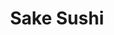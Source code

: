 ---
layout: place
title: "Sake Sushi"
permalink: /mississippi/meridian/sake-sushi.html
stateAbbr: MS
stateName: Mississippi
cityName: Meridian
seo:
  name: "Sake Sushi"
  type: Restaurant
  links: null
description: "Sake Sushi serves delicious sushi in Meridian, Mississippi. Try fresh Japanese dishes for a great dining experience. "
place_id: ChIJXZeywp19hIgRB9VJLgtz_eA
photos:
  - name: >-
      places/ChIJXZeywp19hIgRB9VJLgtz_eA/photos/AeeoHcI74yoEwPgzElIOso4WuOmZaiNaNe0FsCWEQnayQbhjgGqjnI2k2w6nx7rTFqhbo9v2MkiQxta3Gd7jVfK62f-yI2WtW0hfVBCIgTPusHmzzJprCh6VtC_ucLDfk_LOldOlCbLoN63u65SrAZir7WVCsCwq63UOzjeSjjLgdJA6V6xUsiZp37W-oR5kBaZQBKXjVBjCPi3EmJFbWCR4F7FJQ2urKDh3ed8J2vEkWtNp5AOPwmwX04EfdoS3NMACehAyMe6QmhLfdTtJTgOFhbQRz-LoJU1Fj2UyZw0h4erIMc97mk8QHqpYFmRmzOZP5ZFdlA-pUR7Z8EuBzankHhN5oS5KY6XXY5rnloQQ6MXtsRGfC_2HqMYdWKJlxfGjI5LSrqmxWOkAoj1ZCE2dBV1cZ4i1CSMSNAPf6Ch4Aoy2BMxh
    widthPx: 2320
    heightPx: 2268
    authorAttributions:
      - displayName: Chris Liaghat
        uri: https://maps.google.com/maps/contrib/115008332479293056632
        photoUri: >-
          https://lh3.googleusercontent.com/a-/ALV-UjWSrQmCJiuQXpDwSFRfEP3IoLRMjZC3IpBMzuxoT-_7EDQnj3xG=s100-p-k-no-mo
    flagContentUri: >-
      https://www.google.com/local/imagery/report/?cb_client=maps_api_places.places_api&image_key=!1e10!2sCIHM0ogKEICAgID4m4_6lgE&hl=en-US
    googleMapsUri: >-
      https://www.google.com/maps/place//data=!3m4!1e2!3m2!1sCIHM0ogKEICAgID4m4_6lgE!2e10!4m2!3m1!1s0x88847d9dc2b2975d:0xe0fd730b2e49d507
  - name: >-
      places/ChIJXZeywp19hIgRB9VJLgtz_eA/photos/AeeoHcJ5tyZO3V1LnoQY1dNEtzKpx95kOW-1HgO0mp1HKr86aSW2LKdFbXpmpr7uyiNQ-i87-fqj_IRmQ3Gneni7O4ro9kpyjK_j1P2-k8lVpF_bhTSSd45NMaTHxyQpOz-CiMqwu-pdlFY_eQGsjM7GXIYX0G5a1VTBsIoclJmZQJ0f5VevrwHNN6KqdnkPWA87aQ9-gtGWRNrGolcSHcDLnq8GKoS6TEFdr5VhxhLrPbaRq3zb__9PAc-TdjkRRB1BuYWuAc1ntqEejcEqylmvkoIBT4nzFoiUyVwIMiqp74abmg
    widthPx: 860
    heightPx: 574
    authorAttributions:
      - displayName: Sake Sushi
        uri: https://maps.google.com/maps/contrib/102887162594224575536
        photoUri: >-
          https://lh3.googleusercontent.com/a-/ALV-UjXLUCOiI1VDzvJgmuUQ0t71sHg65YldcbhltrgQZjRPZ4M1dnQ=s100-p-k-no-mo
    flagContentUri: >-
      https://www.google.com/local/imagery/report/?cb_client=maps_api_places.places_api&image_key=!1e10!2sAF1QipOz7HNNfSDu6hjKkSE9ozOgdeqEEMz742K5Htl8&hl=en-US
    googleMapsUri: >-
      https://www.google.com/maps/place//data=!3m4!1e2!3m2!1sAF1QipOz7HNNfSDu6hjKkSE9ozOgdeqEEMz742K5Htl8!2e10!4m2!3m1!1s0x88847d9dc2b2975d:0xe0fd730b2e49d507
  - name: >-
      places/ChIJXZeywp19hIgRB9VJLgtz_eA/photos/AeeoHcK2JaCqofsWX1E6GqTdZP8jCg73YEUeK6p4vxybbz7WVz0-3DyOpXsaMYRQ_bbqcD1yt88A-6SGh0s-4zW1-O9stdU3j36elZB_nn0JOWGkytKC1PF0wpKm2cGis0CtYYsoIaRUyRQ0PHhV1-9nmOKjSgRGImrYysXa5zFg3H9U-Gj2irIPsiJbwjL1J3tZkwYnFKAQahAceK6Q8XjxA3hZHYCnQWU1LW998oDxud-FpigIs5iFRGbYWowy3ffl6b-9sXlupkzblHcvcVkBuKLsieFe_mAiBHzoOyBICqDhuw
    widthPx: 1270
    heightPx: 722
    authorAttributions:
      - displayName: Sake Sushi
        uri: https://maps.google.com/maps/contrib/102887162594224575536
        photoUri: >-
          https://lh3.googleusercontent.com/a-/ALV-UjXLUCOiI1VDzvJgmuUQ0t71sHg65YldcbhltrgQZjRPZ4M1dnQ=s100-p-k-no-mo
    flagContentUri: >-
      https://www.google.com/local/imagery/report/?cb_client=maps_api_places.places_api&image_key=!1e10!2sAF1QipM-RWOnbUiick4FXCNhTGg7MTPuvELaA-TdELOQ&hl=en-US
    googleMapsUri: >-
      https://www.google.com/maps/place//data=!3m4!1e2!3m2!1sAF1QipM-RWOnbUiick4FXCNhTGg7MTPuvELaA-TdELOQ!2e10!4m2!3m1!1s0x88847d9dc2b2975d:0xe0fd730b2e49d507
  - name: >-
      places/ChIJXZeywp19hIgRB9VJLgtz_eA/photos/AeeoHcJWaQxRG6IM6SKW4-SCxkQZUx0ATd_MMXkywRctma5C2rQD4z3ymbZ524TaPeg2duDs7aAiU9T03DhYiIzzodK3z6EgPKu76nIQkRvJdWoAoyRIK8ngK5PKnFUDBba3svK61qR-psv12Ws0JC57655drvpn5ODQgpULCrmGpZl40Fp0wxQXVrViQpE4dAFKK36UuNxfuLLdykE4nZK1kMTUGCi6CyN5llP62QGNe8N3F1FJdlEhQyrHVOVXAIG0EQg2kKOt3W98UJholxsV7JmU5kGWi6VfyKRlKcOzpsh0sRlqkTqJjSj_MRm6Jl-sH__XHQ9-RTow3X6nZIsvgUTy916AC3DkJXqSxsaquWvkmJReminVuqEJzlZ3BoRlLIJMFxvq6snP05yh-dyNf0pP1FDazNwZBfIxlwG68PlKNlqq
    widthPx: 4800
    heightPx: 3600
    authorAttributions:
      - displayName: Rick C
        uri: https://maps.google.com/maps/contrib/105152917307916052129
        photoUri: >-
          https://lh3.googleusercontent.com/a-/ALV-UjV7JCcT9gBepBNn4uqofqEJXjPAwWjyic_3KPnQCHwfDHhfOPnl=s100-p-k-no-mo
    flagContentUri: >-
      https://www.google.com/local/imagery/report/?cb_client=maps_api_places.places_api&image_key=!1e10!2sCIHM0ogKEICAgICbk4L2qgE&hl=en-US
    googleMapsUri: >-
      https://www.google.com/maps/place//data=!3m4!1e2!3m2!1sCIHM0ogKEICAgICbk4L2qgE!2e10!4m2!3m1!1s0x88847d9dc2b2975d:0xe0fd730b2e49d507
  - name: >-
      places/ChIJXZeywp19hIgRB9VJLgtz_eA/photos/AeeoHcL-E4zgVUz8hXvBjHmD-reIwU7xbQ4DixoP-V-OwGuRTpdYuEUqNhLU3ZyDUeTsyTuuiAbtTD4Ve8r6dw7qrmxcOC9uiCeF01j0otEhrpVNKj1WSYqSSV7dsosstWqSBY5cDfXWQMJjahtIx9UHKgapJz5G5xbtvkboTH6WYAYrYGSKE_jwKfu5jsg_trhBFGWD6zfxZE7IRDgm-cnE4W6MkSCfd1LKseTH2yoIkaT2swCRosSpUlOUUU8HVRC5ggm1Ks2V94ZVLNH4y2REkVKUV7t5jw01t6mrJ_Y5ln2Ly7K99JSPO9yC7Tzkeb0fAESyU_vnTwO8iu-c8fjHMHkq-hrT2Is_O-LL_Dn8MeEdeM1agD5vLIa2wJV-ASbpaxa1Pa52ip2SOcXq10KZWBO8Ssw3eYXOq8v6dXByQrJTMw
    widthPx: 4032
    heightPx: 2268
    authorAttributions:
      - displayName: רז גינת
        uri: https://maps.google.com/maps/contrib/100457427504851925518
        photoUri: >-
          https://lh3.googleusercontent.com/a-/ALV-UjUz43XjUpoXjUMzj-hwbw0P8SR0xZ1cntExFw4S_cTjx2SPmvg-ZA=s100-p-k-no-mo
    flagContentUri: >-
      https://www.google.com/local/imagery/report/?cb_client=maps_api_places.places_api&image_key=!1e10!2sCIHM0ogKEICAgID4i9f1Vw&hl=en-US
    googleMapsUri: >-
      https://www.google.com/maps/place//data=!3m4!1e2!3m2!1sCIHM0ogKEICAgID4i9f1Vw!2e10!4m2!3m1!1s0x88847d9dc2b2975d:0xe0fd730b2e49d507
  - name: >-
      places/ChIJXZeywp19hIgRB9VJLgtz_eA/photos/AeeoHcIrK9IsY51vxABQmOze9NeknbwIZjIxu7bIutH9dsA8SS3dF3mJlWZRBvtsqpQ9_Vxh399ZqXjzmHEOMqy7MEpH2Qjf4zbmEfS2Lr_MiRzvmuJIbqu8bFXMP7saFRVa3LzKIiGKKpLgIBOFbuHeVJtnawevuRYkUoVzMaBlVExjIm8vgELG7jR-JrccwnpsewYTtmmuMbAcIeQeqXBOp2x-d7l64QWAkZGPaCCd3306Gc3QaSq67QHGSvRJV4nhWplJSGgR8AaJgLSxNxCgDBi_YakPWhFMUdnxYPYXsrrL2lvKqjhUcmCWgswb2mNydBsUtx9YOAwbAD3mY5PcIC2Ve_M6zjyCZWFbFgc7L6oW01SLAJLdfjCGssvq_hjIztLaioioaeTPT3cFlTvIQdOtwR7HZ5X6WdHU0XarHVdP77Ek
    widthPx: 1254
    heightPx: 1147
    authorAttributions:
      - displayName: qin shi
        uri: https://maps.google.com/maps/contrib/112790057443266651668
        photoUri: >-
          https://lh3.googleusercontent.com/a/ACg8ocJd8zaH5X6gEiZUQlxDbaWxbPkEHqzr5kUE3kGR397RCQjCCA=s100-p-k-no-mo
    flagContentUri: >-
      https://www.google.com/local/imagery/report/?cb_client=maps_api_places.places_api&image_key=!1e10!2sCIHM0ogKEICAgIC35IjdoQE&hl=en-US
    googleMapsUri: >-
      https://www.google.com/maps/place//data=!3m4!1e2!3m2!1sCIHM0ogKEICAgIC35IjdoQE!2e10!4m2!3m1!1s0x88847d9dc2b2975d:0xe0fd730b2e49d507
  - name: >-
      places/ChIJXZeywp19hIgRB9VJLgtz_eA/photos/AeeoHcJ9dp0IsJAoWwk0cBslB7MP2JW_4lE0RhCXqN9dP_-miUKr2l9SSDfrwoNRIfdIWDtyMON8SQT6ZN9FklP3c23KrMy9iBZa_eeRQMxiWNqRJxD44C4H1UtQI-XIUeFuzJOZQAF9LKiPpaPDZw6XZTZgktksbiwtnbT1nX0S4g_v0lkY0Dgi_1TIXBQ2OGpiR5V8xZESE3m7c6qFZuqwa4nGHgQpCcA1jc2EyF9ByAQ5OlzyelQ2Spt98DTQHUzAf_JxfJyBmlpuldaYRgbjqbSKSuY1LC_K1bSpDXvNaUgE2nGb2kHanFmOMXBifYFdkbytVaDmwoYaiLymkazd9DNYfL7i3xStNAEy1EeC-ERs4D0BLepWT-eTC2R9i-xsdqYIbabq0_Sn-vx_e6z9FYxQ6e8RXl26sjr-4-4IZp7hMUGd
    widthPx: 1236
    heightPx: 1178
    authorAttributions:
      - displayName: qin shi
        uri: https://maps.google.com/maps/contrib/112790057443266651668
        photoUri: >-
          https://lh3.googleusercontent.com/a/ACg8ocJd8zaH5X6gEiZUQlxDbaWxbPkEHqzr5kUE3kGR397RCQjCCA=s100-p-k-no-mo
    flagContentUri: >-
      https://www.google.com/local/imagery/report/?cb_client=maps_api_places.places_api&image_key=!1e10!2sCIHM0ogKEICAgIC35IjdwQE&hl=en-US
    googleMapsUri: >-
      https://www.google.com/maps/place//data=!3m4!1e2!3m2!1sCIHM0ogKEICAgIC35IjdwQE!2e10!4m2!3m1!1s0x88847d9dc2b2975d:0xe0fd730b2e49d507
  - name: >-
      places/ChIJXZeywp19hIgRB9VJLgtz_eA/photos/AeeoHcKWnFY2vL2vCXWv2z6UFTX-e7ARfjJpPY928N_2Vkd5WbX8K1kFdmIovkORj9Ljs8Gd6Fx-AHw8XA1Gp22LuiG3jKsiP9Qjt91lW_JOcCtpjalIsGxTOVfd0yfXIkjc5b2nZ6H9oc1asML2pnApMUQezdOSUF10Jshi9eyRF5t_jNfpnUmfbrCr15N8q2h3n1Ckpxp8G7YvZBe78Y2wtxlRab92PEw9Nd1n3S94MUHRe29ELneQaG2tFBPzgKyf1B8KyaCkyS0Ar4FMipDQnt4HUsKRMc4rs4vsnFYWQsqPUBpSzncza_--WvliD9w5jzJGtjoSas3wJrYmiylqg_Ndcc9XSMyWWzCC55kbuSAcxjV84fFDuqhrcZXpglBjBtxNLm9jBhv4MDyL83PKgFjthG3wK7mHvFZBag3RR9P68AE
    widthPx: 3024
    heightPx: 4032
    authorAttributions:
      - displayName: Barbara Gregory
        uri: https://maps.google.com/maps/contrib/110351921399391906511
        photoUri: >-
          https://lh3.googleusercontent.com/a-/ALV-UjXvetf2RynzANz9cL77yIiKeFbjCQ65EkF_vjW3ikCIc9nhj8o=s100-p-k-no-mo
    flagContentUri: >-
      https://www.google.com/local/imagery/report/?cb_client=maps_api_places.places_api&image_key=!1e10!2sCIHM0ogKEICAgIClhJK_jwE&hl=en-US
    googleMapsUri: >-
      https://www.google.com/maps/place//data=!3m4!1e2!3m2!1sCIHM0ogKEICAgIClhJK_jwE!2e10!4m2!3m1!1s0x88847d9dc2b2975d:0xe0fd730b2e49d507
  - name: >-
      places/ChIJXZeywp19hIgRB9VJLgtz_eA/photos/AeeoHcLYmyqH1nPdnQ3q5iaWDOa6zvnZcM5WG1VO5C9R2Fyoavr9H8KlMldiAdrrSpVRxkO6j7srHxN_-GNbC6jqD1HCqZhIfgk-fnE6LTVcf5Kbt9kqsgt8Qn4Suj340ZbmcLx7V80cerA2jd2bMYUXifhUH0WwC9AlCnYSVs1GeI63Mop6agkhaErPqHdzVjl_zqB2yd2Y7NXIsj82A7rv73iGst8jE90tHYBKNxWDdHg5G1B7UX7Ql8CSdgxQsovJI2sZ5K6Juhc4zNGElQGmB468o_Kd0ZimLsMtuWrfW1ZrBK2V9Er1mDoGDiWspS1lGlViqTgPBSpN_JgQyVikSf9Yzc2xjUQnnxChFtmyNdCP2gfiR5wvNG0kENwuPPRJXdSHIj1LyvIh9hgq2IOhduguPtn4dfSBCOXm7ZXFXxKlRDeQ
    widthPx: 1789
    heightPx: 1387
    authorAttributions:
      - displayName: Rose Brittany
        uri: https://maps.google.com/maps/contrib/109366114452011979095
        photoUri: >-
          https://lh3.googleusercontent.com/a/ACg8ocKIeQLyC66VQogkNM-zjiXz9kAb2FQfoummCA_B_dmye9WiSQ=s100-p-k-no-mo
    flagContentUri: >-
      https://www.google.com/local/imagery/report/?cb_client=maps_api_places.places_api&image_key=!1e10!2sCIHM0ogKEICAgIDf9cfbwgE&hl=en-US
    googleMapsUri: >-
      https://www.google.com/maps/place//data=!3m4!1e2!3m2!1sCIHM0ogKEICAgIDf9cfbwgE!2e10!4m2!3m1!1s0x88847d9dc2b2975d:0xe0fd730b2e49d507
  - name: >-
      places/ChIJXZeywp19hIgRB9VJLgtz_eA/photos/AeeoHcIrivq5xHIaEZdM6h7XwLpa2i8DR5VqCsgHT7UPfZCKuk6jDMYkw9h_Yqc8_8a5R3dVbah81WmMfL0U2UjkU7O82SmQTII_86_VOuYbdgCDbEp70Xt1_CN8KYPy6prA4Xom3o37vTJSTT8Pa1yZH7b10AVDF0fiPRd8vSe7_V5Rv1jPS8YIPVq-AllRFZ65GaAPhiq3rE7E6K58zzIoT1LOntwYFbcVcWQrxH78IqK4pGf9wucX2qcMUpRFGmwT1NZa2X04aRGUxGIZyUUXysa6FKMDEIhVuIF0Q9cAkm4LnMa9EN8VkciPlNruR-oPwJ1YkK3wmJCrqXNfZJuddHUzVsllHDbcPwtLpJfcwOMS3-9tiRE9NgXn5VF6DRp7V8htyEN7MA44aNnBJnzc5RwGtC0yC-d_-MKMTOgVOR4
    widthPx: 3000
    heightPx: 4000
    authorAttributions:
      - displayName: IsaBella Star (Bella, Laura)
        uri: https://maps.google.com/maps/contrib/107947132217208207434
        photoUri: >-
          https://lh3.googleusercontent.com/a-/ALV-UjUjJsaIndHPOHfI5uzPzLQRsdiKEVseGGo-eHMgero8F839eMj_=s100-p-k-no-mo
    flagContentUri: >-
      https://www.google.com/local/imagery/report/?cb_client=maps_api_places.places_api&image_key=!1e10!2sCIHM0ogKEICAgICn7PTaLA&hl=en-US
    googleMapsUri: >-
      https://www.google.com/maps/place//data=!3m4!1e2!3m2!1sCIHM0ogKEICAgICn7PTaLA!2e10!4m2!3m1!1s0x88847d9dc2b2975d:0xe0fd730b2e49d507
address: '103 S Frontage Rd #206, Meridian, MS 39301, USA'
street: '103 S Frontage Rd #206'
city: Meridian
state: MS
zip: '39301'
country: USA
neighborhood: null
latitude: '32.365329'
longitude: '-88.670519'
accessibility_options:
  wheelchairAccessibleParking: true
  wheelchairAccessibleEntrance: true
  wheelchairAccessibleRestroom: true
  wheelchairAccessibleSeating: true
business_status: OPERATIONAL
name: Sake Sushi
google_maps_links:
  directionsUri: >-
    https://www.google.com/maps/dir//''/data=!4m7!4m6!1m1!4e2!1m2!1m1!1s0x88847d9dc2b2975d:0xe0fd730b2e49d507!3e0
  placeUri: https://maps.google.com/?cid=16212240725462078727
  writeAReviewUri: >-
    https://www.google.com/maps/place//data=!4m3!3m2!1s0x88847d9dc2b2975d:0xe0fd730b2e49d507!12e1
  reviewsUri: >-
    https://www.google.com/maps/place//data=!4m4!3m3!1s0x88847d9dc2b2975d:0xe0fd730b2e49d507!9m1!1b1
  photosUri: >-
    https://www.google.com/maps/place//data=!4m3!3m2!1s0x88847d9dc2b2975d:0xe0fd730b2e49d507!10e5
primary_type: Japanese Restaurant
opening_hours:
  regular: null
  current: null
secondary_opening_hours:
  regular:
    weekdayDescriptions: null
    type: null
  current:
    weekdayDescriptions: null
    type: null
phone: null
price_level: null
price_range: null
rating: null
rating_count: 0
website: null
reviews: null
parking_options: null
payment_options: null
allow_dogs: null
curbside_pickup: null
delivery: null
dine_in: null
good_for_children: null
good_for_groups: null
good_for_sports: null
live_music: null
menu_for_children: null
outdoor_seating: null
reservable: null
restroom: null
serves_beer: null
serves_breakfast: null
serves_brunch: null
serves_cocktails: null
serves_coffee: null
serves_dinner: null
serves_dessert: null
serves_lunch: null
serves_vegetarian_food: null
serves_wine: null
takeout: null
update_category: essentials
summary: null

---
